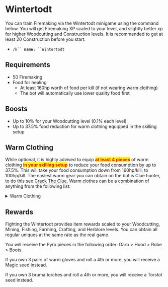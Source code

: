 # Wintertodt

You can train Firemaking via the Wintertodt minigame using the command below. You will get Firemaking XP scaled to your level, and slightly better xp for higher Woodcutting and Construction levels. It is recommended to get at least 20 Construction before you start.

* `/k`` `**`name:`**` ``Wintertodt`

## Requirements

* 50 Firemaking
* Food for healing
  * At least 160hp worth of food per kill (if not wearing warm clothing)
  * The bot will automatically use lower quality food first

## Boosts

* Up to 10% for your Woodcutting level (0.1% each level)
* Up to 37.5% food reduction for warm clothing equipped in the skilling setup

## Warm Clothing

While optional, it is highly advised to equip <mark style="color:red;">**at least 4 pieces**</mark> of warm clothing <mark style="color:red;">**in your skilling setup**</mark> to reduce your food consumption by up to 37.5%. This will take your food consumption down from 160hp/kill, to 100hp/kill. The easiest warm gear you can obtain on the bot is Clue hunter, to do this see [Crack The Clue](../../miscellaneous/crack-the-clue.md). Warm clothes can be a combination of anything from the following list:

<details>

<summary>Warm Clothing</summary>

* Pyromancer outfit (including warm gloves)
* Santa outfit
* Antisanta outfit
* Firemaking cape/Fire cape/Infernal cape/Obby cape (or any variants)
* Any fire hoods (Fire/Fire max/Infernal max)
* Infernal tools
* Any staff that uses fire runes (Fire/Steam/Lava/Smoke)
* Clue hunter outfit
* Bunny outfit
* Chicken outfit
* Any camo outfit (Polar/Wood/Jungle/Desert)
* Any scarf
* Hunter outfits (Graahk/Larupia/Kyatt)
* Bearhead
* Santa hat/Black santa hat
* Gloves of silence
* Fremennik gloves
* Bomber outfit
* Fire tiara
* Lit bug lantern
* Ale of the gods
* Bruma torch
* Tome of fire
* Volcanic abyssal whip
* Lumberjack hat

</details>

## Rewards

Fighting the Wintertodt provides item rewards scaled to your Woodcutting, Mining, Fishing, Farming, Crafting, and Herblore levels. You can obtain all regular uniques at the same rate as the real game.&#x20;

You will receive the Pyro pieces in the following order: Garb > Hood > Robe > Boots.

If you own 3 pairs of warm gloves and roll a 4th or more, you will receive a Magic seed instead.

If you own 3 bruma torches and roll a 4th or more, you will receive a Torstol seed instead.





